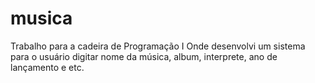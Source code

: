 # musica
Trabalho para a cadeira de Programação I 
Onde desenvolvi um sistema para o usuário digitar nome da música, album, interprete, ano de lançamento e etc.
